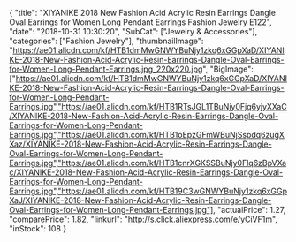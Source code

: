 {
	"title": "XIYANIKE 2018 New Fashion Acid Acrylic Resin Earrings Dangle Oval Earrings for Women Long Pendant Earrings Fashion Jewelry E122",
	"date": "2018-10-31 10:30:20",
	"SubCat": ["Jewelry & Accessories"],
	"categories": ["Fashion Jewelry"],
	"thumbnailImage": "https://ae01.alicdn.com/kf/HTB1dmMwGNWYBuNjy1zkq6xGGpXaD/XIYANIKE-2018-New-Fashion-Acid-Acrylic-Resin-Earrings-Dangle-Oval-Earrings-for-Women-Long-Pendant-Earrings.jpg_220x220.jpg",
	"BigImage": ["https://ae01.alicdn.com/kf/HTB1dmMwGNWYBuNjy1zkq6xGGpXaD/XIYANIKE-2018-New-Fashion-Acid-Acrylic-Resin-Earrings-Dangle-Oval-Earrings-for-Women-Long-Pendant-Earrings.jpg","https://ae01.alicdn.com/kf/HTB1RTsJGL1TBuNjy0Fjq6yjyXXaC/XIYANIKE-2018-New-Fashion-Acid-Acrylic-Resin-Earrings-Dangle-Oval-Earrings-for-Women-Long-Pendant-Earrings.jpg","https://ae01.alicdn.com/kf/HTB1oEpzGFmWBuNjSspdq6zugXXaz/XIYANIKE-2018-New-Fashion-Acid-Acrylic-Resin-Earrings-Dangle-Oval-Earrings-for-Women-Long-Pendant-Earrings.jpg","https://ae01.alicdn.com/kf/HTB1cnrXGKSSBuNjy0Flq6zBpVXac/XIYANIKE-2018-New-Fashion-Acid-Acrylic-Resin-Earrings-Dangle-Oval-Earrings-for-Women-Long-Pendant-Earrings.jpg","https://ae01.alicdn.com/kf/HTB19C3wGNWYBuNjy1zkq6xGGpXaJ/XIYANIKE-2018-New-Fashion-Acid-Acrylic-Resin-Earrings-Dangle-Oval-Earrings-for-Women-Long-Pendant-Earrings.jpg"],
	"actualPrice": 1.27,
	"comparePrice": 1.82,
	"linkurl": "http://s.click.aliexpress.com/e/yCiVF1m",
	"inStock": 108
}
